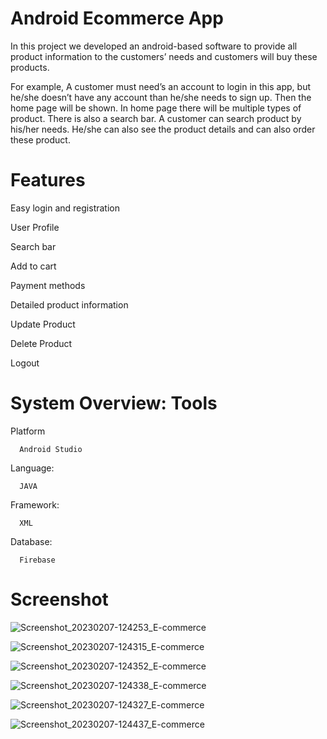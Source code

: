 # Android Ecommerce App
In this project we developed an android-based software to provide all product information to the customers’ 
needs and customers will buy these products. 

For example, A customer must need’s an account to login in this app, but he/she doesn’t have any account 
than he/she needs to sign up. Then the home page will be shown. In home page there will be multiple types 
of product. There is also a search bar. A customer can search product by his/her needs. He/she can also see 
the product details and can also order these product.

# Features
Easy login and registration

User Profile 

Search bar

Add to cart

Payment methods

Detailed product information

Update Product

Delete Product 

Logout


# System Overview: Tools

Platform  
      
      Android Studio
      
Language: 
      
      JAVA
      
Framework: 
      
      XML
      
Database: 
      
      Firebase
      

# Screenshot

![Screenshot_20230207-124253_E-commerce](https://user-images.githubusercontent.com/61835955/217209261-cafb5198-c156-42dc-8384-a67a735b4eb3.jpg)

![Screenshot_20230207-124315_E-commerce](https://user-images.githubusercontent.com/61835955/217208608-039c26cd-d3b6-403b-b2af-26059153cc99.jpg)

![Screenshot_20230207-124352_E-commerce](https://user-images.githubusercontent.com/61835955/217208678-f4f75232-d519-46df-beb9-c12a1f2d032d.jpg)

![Screenshot_20230207-124338_E-commerce](https://user-images.githubusercontent.com/61835955/217208718-be0e1ab1-b259-4743-87e9-0adfebcf70aa.jpg)

![Screenshot_20230207-124327_E-commerce](https://user-images.githubusercontent.com/61835955/217208758-50f2f6c8-debe-4bc6-89db-16c5622fcb82.jpg)

![Screenshot_20230207-124437_E-commerce](https://user-images.githubusercontent.com/61835955/217209159-dfcbe441-4605-4986-9ebd-af374042913c.jpg)






